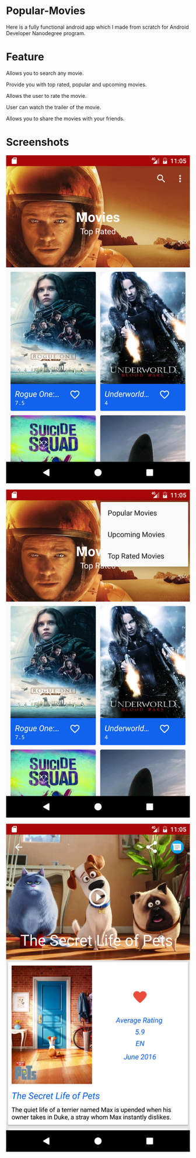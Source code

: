 # Popular-Movies
Here is a fully functional android app which I made from scratch for Android Developer Nanodegree program. 


# Feature
 Allows you to search any movie.
 
 Provide you with top rated, popular and upcoming movies.
 
 Allows the user to rate the movie.
 
 User can watch the trailer of the movie.
 
 Allows you to share the movies with your friends.
 
 
 # Screenshots
 
 ![Alt text](Screenshot_1482419098.png )
 

 
 ![Alt text]( Screenshot_1482419105.png )
 
 
 ![Alt text](  Screenshot_1482419129.png )



 
 
